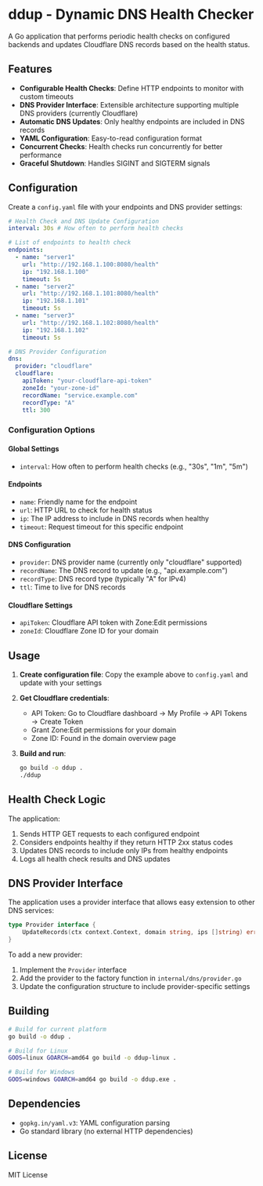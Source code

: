 # ddup - Dynamic DNS Health Checker

A Go application that performs periodic health checks on configured backends and updates Cloudflare DNS records based on the health status.

## Features

- **Configurable Health Checks**: Define HTTP endpoints to monitor with custom timeouts
- **DNS Provider Interface**: Extensible architecture supporting multiple DNS providers (currently Cloudflare)
- **Automatic DNS Updates**: Only healthy endpoints are included in DNS records
- **YAML Configuration**: Easy-to-read configuration format
- **Concurrent Checks**: Health checks run concurrently for better performance
- **Graceful Shutdown**: Handles SIGINT and SIGTERM signals

## Configuration

Create a `config.yaml` file with your endpoints and DNS provider settings:

```yaml
# Health Check and DNS Update Configuration
interval: 30s # How often to perform health checks

# List of endpoints to health check
endpoints:
  - name: "server1"
    url: "http://192.168.1.100:8080/health"
    ip: "192.168.1.100"
    timeout: 5s
  - name: "server2"
    url: "http://192.168.1.101:8080/health"
    ip: "192.168.1.101"
    timeout: 5s
  - name: "server3"
    url: "http://192.168.1.102:8080/health"
    ip: "192.168.1.102"
    timeout: 5s

# DNS Provider Configuration
dns:
  provider: "cloudflare"
  cloudflare:
    apiToken: "your-cloudflare-api-token"
    zoneId: "your-zone-id"
    recordName: "service.example.com"
    recordType: "A"
    ttl: 300
```

### Configuration Options

#### Global Settings
- `interval`: How often to perform health checks (e.g., "30s", "1m", "5m")

#### Endpoints
- `name`: Friendly name for the endpoint
- `url`: HTTP URL to check for health status
- `ip`: The IP address to include in DNS records when healthy
- `timeout`: Request timeout for this specific endpoint

#### DNS Configuration
- `provider`: DNS provider name (currently only "cloudflare" supported)
- `recordName`: The DNS record to update (e.g., "api.example.com")
- `recordType`: DNS record type (typically "A" for IPv4)
- `ttl`: Time to live for DNS records

#### Cloudflare Settings
- `apiToken`: Cloudflare API token with Zone:Edit permissions
- `zoneId`: Cloudflare Zone ID for your domain

## Usage

1. **Create configuration file**: Copy the example above to `config.yaml` and update with your settings

2. **Get Cloudflare credentials**:
   - API Token: Go to Cloudflare dashboard → My Profile → API Tokens → Create Token
   - Grant Zone:Edit permissions for your domain
   - Zone ID: Found in the domain overview page

3. **Build and run**:
   ```bash
   go build -o ddup .
   ./ddup
   ```

## Health Check Logic

The application:
1. Sends HTTP GET requests to each configured endpoint
2. Considers endpoints healthy if they return HTTP 2xx status codes
3. Updates DNS records to include only IPs from healthy endpoints
4. Logs all health check results and DNS updates

## DNS Provider Interface

The application uses a provider interface that allows easy extension to other DNS services:

```go
type Provider interface {
    UpdateRecords(ctx context.Context, domain string, ips []string) error
}
```

To add a new provider:
1. Implement the `Provider` interface
2. Add the provider to the factory function in `internal/dns/provider.go`
3. Update the configuration structure to include provider-specific settings

## Building

```bash
# Build for current platform
go build -o ddup .

# Build for Linux
GOOS=linux GOARCH=amd64 go build -o ddup-linux .

# Build for Windows
GOOS=windows GOARCH=amd64 go build -o ddup.exe .
```

## Dependencies

- `gopkg.in/yaml.v3`: YAML configuration parsing
- Go standard library (no external HTTP dependencies)

## License

MIT License
